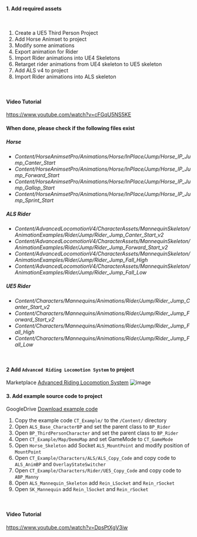 

&nbsp;
####  1. **Add required assets**
&nbsp;
1. Create a UE5 Third Person Project
2. Add Horse Animset to project
3. Modify some animations
4. Export animation for Rider
5. Import Rider animations into UE4 Skeletons
6. Retarget rider animations from UE4 skeleton to UE5 skeleton
7. Add ALS v4 to project
8. Import Rider animations into ALS skeleton

&nbsp;
#### **Video Tutorial**

https://www.youtube.com/watch?v=cFGqU5NS5KE

#### **When done, please check if the following files exist**

##### **Horse**

+  *Content/HorseAnimsetPro/Animations/Horse/InPlace/Jump/Horse_IP_Jump_Canter_Start*
+  *Content/HorseAnimsetPro/Animations/Horse/InPlace/Jump/Horse_IP_Jump_Forward_Start*
+  *Content/HorseAnimsetPro/Animations/Horse/InPlace/Jump/Horse_IP_Jump_Gallop_Start*
+  *Content/HorseAnimsetPro/Animations/Horse/InPlace/Jump/Horse_IP_Jump_Sprint_Start*

##### **ALS Rider**
+ *Content/AdvancedLocomotionV4/CharacterAssets/MannequinSkeleton/AnimationExamples/Rider/Jump/Rider_Jump_Canter_Start_v2*
+ *Content/AdvancedLocomotionV4/CharacterAssets/MannequinSkeleton/AnimationExamples/Rider/Jump/Rider_Jump_Forward_Start_v2*
+ *Content/AdvancedLocomotionV4/CharacterAssets/MannequinSkeleton/AnimationExamples/Rider/Jump/Rider_Jump_Fall_High*
+ *Content/AdvancedLocomotionV4/CharacterAssets/MannequinSkeleton/AnimationExamples/Rider/Jump/Rider_Jump_Fall_Low*

##### **UE5 Rider**

+  *Content/Characters/Mannequins/Animations/Rider/Jump/Rider_Jump_Canter_Start_v2*
+  *Content/Characters/Mannequins/Animations/Rider/Jump/Rider_Jump_Forward_Start_v2*
+  *Content/Characters/Mannequins/Animations/Rider/Jump/Rider_Jump_Fall_High*
+  *Content/Characters/Mannequins/Animations/Rider/Jump/Rider_Jump_Fall_Low*

&nbsp;
&nbsp;

#### 2 **Add `Advanced Riding Locomotion System` to project**
Marketplace [Advanced Riding Locomotion System](https://www.unrealengine.com/marketplace/en-US/product/advanced-riding-locomotion-system) 
![image](https://user-images.githubusercontent.com/87846878/169574760-bc42d57f-0572-4b7a-b902-5643a0af1330.png)


#### 3. **Add example source code to project**

GoogleDrive [Download example code](https://drive.google.com/file/d/10r-01SC796MJPYDSsUqBP-SvW0DyvZ5k/view?usp=sharing
) 

1. Copy the example code `CT_Example/` to the `/Content/` directory
2. Open `ALS_Base_CharacterBP` and set the parent class to `BP_Rider`
3. Open `BP_ThirdPersonCharacter` and set the parent class to `BP_Rider`
4. Open `CT_Example/Map/DemoMap` and set GameMode to `CT_GameMode`
5. Open `Horse_Skeleton` add Socket `ALS_MountPoint` and modify position of `MountPoint`
6. Open `CT_Example/Characters/ALS/ALS_Copy_Code` and copy code to `ALS_AnimBP` and `OverlayStateSwitcher`
7. Open `CT_Example/Characters/Rider/UE5_Copy_Code` and copy code to `ABP_Manny`
8. Open `ALS_Mannequin_Skeleton` add `Rein_LSocket` and `Rein_rSocket`
9. Open `SK_Mannequin` add `Rein_lSocket` and `Rein_rSocket`

&nbsp;
#### **Video Tutorial**

https://www.youtube.com/watch?v=DpsPtXgV3iw

